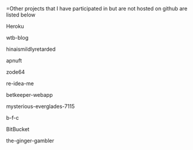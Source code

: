 =Other projects that I have participated in but are not hosted on github are listed below

Heroku

wtb-blog 
 
hinaismildlyretarded
 
apnuft
 
zode64
 
re-idea-me
 
betkeeper-webapp
 
mysterious-everglades-7115
 
b-f-c
 
BitBucket
 
the-ginger-gambler
 
 
